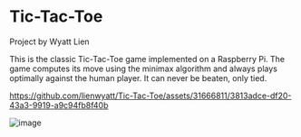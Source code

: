 # Tic-Tac-Toe

Project by Wyatt Lien

This is the classic Tic-Tac-Toe game implemented on a Raspberry Pi. The game computes its move using the minimax algorithm and always plays optimally against the human player. It can never be beaten, only tied. 

https://github.com/lienwyatt/Tic-Tac-Toe/assets/31666811/3813adce-df20-43a3-9919-a9c94fb8f40b

![image](https://user-images.githubusercontent.com/31666811/212787828-55705dff-c453-4f4f-b05a-fa0f9be5882c.png)
